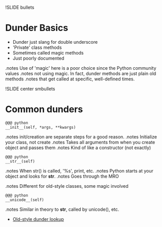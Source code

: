 !SLIDE bullets

# Dunder Basics

- Dunder just slang for double underscore
- 'Private' class methods
- Sometimes called magic methods
- Just poorly documented

.notes Use of 'magic' here is a poor choice since the Python community values
.notes not using magic.  In fact, dunder methods are just plain old methods
.notes that get called at specific, well-defined times.

!SLIDE center smbullets

# Common dunders

    @@@ python
    __init__(self, *args, **kwargs)

.notes init/creation are separate steps for a good reason.
.notes Initialize your class, not create
.notes Takes all arguments from when you create object and passes them
.notes Kind of like a constructor (not exactly)

    @@@ python
    __str__(self)

.notes When str() is called, '%s', print, etc.
.notes Python starts at your object and looks for __str__.
.notes Goes through the MRO

.notes Different for old-style classes, some magic involved

    @@@ python
    __unicode__(self)

.notes Similar in theory to __str__, called by unicode(), etc.

- [Old-style dunder lookup](http://stackoverflow.com/questions/12223836/lookup-of-magic-methods-on-old-style-python-classes)

